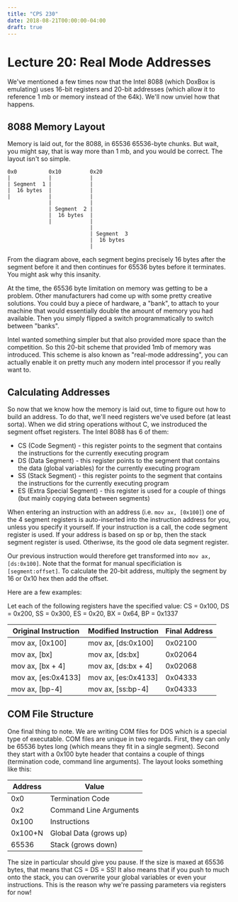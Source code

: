 ```yaml
---
title: "CPS 230"
date: 2018-08-21T00:00:00-04:00
draft: true
---
```


# Lecture 20: Real Mode Addresses

We've mentioned a few times now that the Intel 8088 (which DoxBox is emulating) uses 16-bit registers and 20-bit addresses (which allow it to reference 1 mb or memory instead of the 64k).  We'll now unviel how that happens.

## 8088 Memory Layout

Memory is laid out, for the 8088, in 65536 65536-byte chunks.  But wait, you might say, that is way more than 1 mb, and you would be correct.  The layout isn't so simple.

``` text
0x0          0x10         0x20
|            |            |
| Segment  1 |            |
|  16 bytes  |            |
|            |            |
             |            |
             | Segment  2 |
             |  16 bytes  |
             |            |
                          |            
                          | Segment  3 
                          |  16 bytes  
                          |            
```

From the diagram above, each segment begins precisely 16 bytes after the segment before it and then continues for 65536 bytes before it terminates.  You might ask why this insanity.

At the time, the 65536 byte limitation on memory was getting to be a problem.  Other manufacturers had come up with some pretty creative solutions.  You could buy a piece of hardware, a "bank", to attach to your machine that would essentially double the amount of memory you had available.  Then you simply flipped a switch programmatically to switch between "banks".

Intel wanted something simpler but that also provided more space than the competition.  So this 20-bit scheme that provided 1mb of memory was introduced.  This scheme is also known as "real-mode addressing", you can actually enable it on pretty much any modern intel processor if you really want to.

## Calculating Addresses

So now that we know how the memory is laid out, time to figure out how to build an address.  To do that, we'll need registers we've used before (at least sorta).  When we did string operations without C, we instroduced the segment offset registers.  The Intel 8088 has 6 of them:

* CS (Code Segment) - this register points to the segment that contains the instructions for the currently executing program
* DS (Data Segment) - this register points to the segment that contains the data (global variables) for the currently executing program
* SS (Stack Segment) - this register points to the segment that contains the instructions for the currently executing program
* ES (Extra Special Segment) - this register is used for a couple of things (but mainly copying data between segments)

When entering an instruction with an address (i.e. `mov ax, [0x100]`) one of the 4 segment registers is auto-inserted into the instruction address for you, unless you specify it yourself.  If your instruction is a call, the code segment register is used.  If your address is based on sp or bp, then the stack segment register is used.  Otheriwse, its the good ole data segment register.

Our previous instruction would therefore get transformed into `mov ax, [ds:0x100]`.  Note that the format for manual specificiation is `[segment:offset]`.  To calculate the 20-bit address, multiply the segment by 16 or 0x10 hex then add the offset.

Here are a few examples:

Let each of the following registers have the specified value: CS = 0x100, DS = 0x200, SS = 0x300, ES = 0x20, BX = 0x64, BP = 0x1337

| Original Instruction | Modified Instruction | Final Address |
| --- | --- | --- |
| mov ax, [0x100] | mov ax, [ds:0x100] | 0x02100 |
| mov ax, [bx] | mov ax, [ds:bx] | 0x02064 |
| mov ax, [bx + 4] | mov ax, [ds:bx + 4] | 0x02068 |
| mov ax, [es:0x4133] | mov ax, [es:0x4133] | 0x04333 |
| mov ax, [bp-4] | mov ax, [ss:bp-4] | 0x04333 |

## COM File Structure

One final thing to note.  We are writing COM files for DOS which is a special type of executable.  COM files are unique in two regards.  First, they can only be 65536 bytes long (which means they fit in a single segment).  Second they start with a 0x100 byte header that contains a couple of things (termination code, command line arguments).  The layout looks something like this:

| Address | Value |
| --- | --- |
| 0x0 | Termination Code | 
| 0x2 | Command Line Arguments |
| 0x100 | Instructions|
| 0x100+N | Global Data (grows up) | 
| 65536 | Stack (grows down) | 

The size in particular should give you pause.  If the size is maxed at 65536 bytes, that means that CS = DS = SS!  It also means that if you push to much onto the stack, you can overwrite your global variables or even your instructions.  This is the reason why we're passing parameters via registers for now! 
